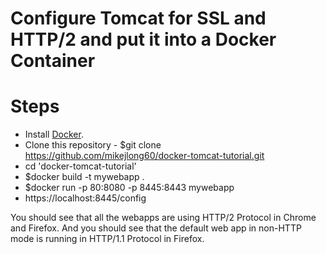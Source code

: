 # Configure Tomcat for SSL and HTTP/2 and put it into a Docker Container

# Steps
* Install [Docker](https://docs.docker.com/install/).
* Clone this repository - $git clone https://github.com/mikejlong60/docker-tomcat-tutorial.git
* cd 'docker-tomcat-tutorial'
* $docker build -t mywebapp .
* $docker run -p 80:8080 -p 8445:8443 mywebapp
* https://localhost:8445/config

You should see that all the webapps are using HTTP/2 Protocol in Chrome and Firefox.  And you
should see that the default web app in non-HTTP mode is running in HTTP/1.1 Protocol in Firefox.